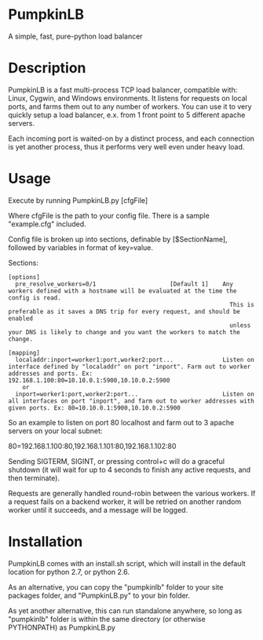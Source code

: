 # PumpkinLB
A simple, fast, pure-python load balancer

Description
===========

PumpkinLB is a fast multi-process TCP load balancer, compatible with: Linux, Cygwin, and Windows environments. It listens for requests on local ports, and farms them out to any number of workers. You can use it to very quickly setup a load balancer, e.x. from 1 front point to 5 different apache servers.

Each incoming port is waited-on by a distinct process, and each connection is yet another process, thus it performs very well even under heavy load.

Usage
=====

Execute by running PumpkinLB.py [cfgFile]

Where cfgFile is the path to your config file. There is a sample "example.cfg" included.

Config file is broken up into sections, definable by [$SectionName], followed by variables in format of key=value.

  Sections:

    [options]
      pre_resolve_workers=0/1                     [Default 1]    Any workers defined with a hostname will be evaluated at the time the config is read.
                                                                   This is preferable as it saves a DNS trip for every request, and should be enabled
                                                                   unless your DNS is likely to change and you want the workers to match the change.

    [mapping]
      localaddr:inport=worker1:port,worker2:port...              Listen on interface defined by "localaddr" on port "inport". Farm out to worker addresses and ports. Ex: 192.168.1.100:80=10.10.0.1:5900,10.10.0.2:5900
        or
      inport=worker1:port,worker2:port...                        Listen on all interfaces on port "inport", and farm out to worker addresses with given ports. Ex: 80=10.10.0.1:5900,10.10.0.2:5900


So an example to listen on port 80 localhost and farm out to 3 apache servers on your local subnet:

80=192.168.1.100:80,192.168.1.101:80,192.168.1.102:80



Sending SIGTERM, SIGINT, or pressing control+c will do a graceful shutdown (it will wait for up to 4 seconds to finish any active requests, and then terminate).


Requests are generally handled round-robin between the various workers. If a request fails on a backend worker, it will be retried on another random worker until it succeeds, and a message will be logged.


Installation
============

PumpkinLB comes with an install.sh script, which will install in the default location for python 2.7, or python 2.6.

As an alternative, you can copy the "pumpkinlb" folder to your site packages folder, and "PumpkinLB.py" to your bin folder.

As yet another alternative, this can run standalone anywhere, so long as "pumpkinlb" folder is within the same directory (or otherwise PYTHONPATH) as PumpkinLB.py
